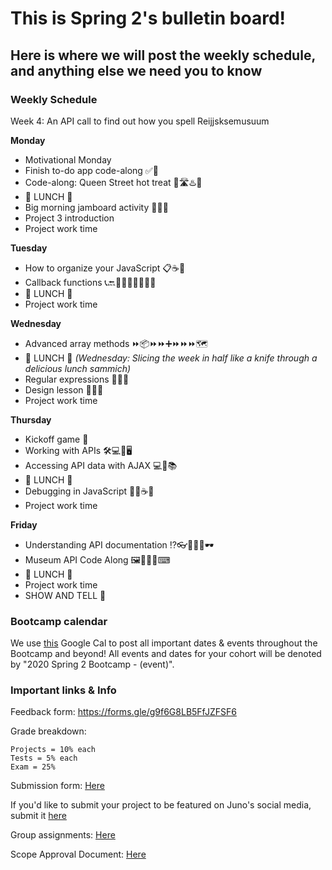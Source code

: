# This is Spring 2's bulletin board!

## Here is where we will post the weekly schedule, and anything else we need you to know


<!-- ### Daily Schedule

_ALL TIMES ARE ESTIMATES FOR YOUR CONVIENICE AND AWARENESS AND ARE SUBJECT TO CHANGE_

We would like you to have a detailed a schedule to refer to now that we are online. However, we need to be super flexible with timing to allow for lessons to be extra juicy when YOU want them to be. **Never worry** if the real life timing isn't matching this estimate. We will adjust as needed and make sure the content gets covered and that you get the time you need for projects.  -->


### Weekly Schedule

Week 4: An API call to find out how you spell Reijjsksemusuum

**Monday**

* Motivational Monday
* Finish to-do app code-along ✅🏁
* Code-along: Queen Street hot treat 👑🛣♨🥐
* 🍴 LUNCH 🍴
* Big morning jamboard activity 🌅🌅🌅
* Project 3 introduction
* Project work time


**Tuesday**

* How to organize your JavaScript 📋☕📃
* Callback functions 📞🔙🕺🏽💃🏽👯‍♂️🥂
* 🍴 LUNCH 🍴
* Project work time


**Wednesday**

* Advanced array methods ⏩📦⏩⏩➕⏩⏩⏩🗺
* 🍴 LUNCH 🍴 _(Wednesday: Slicing the week in half like a knife through a delicious lunch sammich)_
* Regular expressions 🙂😐😟
* Design lesson 💅🏽✨
* Project work time


**Thursday**

* Kickoff game 🏈
* Working with APIs 🛠💻🔄🖥
* Accessing API data with AJAX 💻📡📚
* 🍴 LUNCH 🍴
* Debugging in JavaScript 🐜🔨☕📃
* Project work time


**Friday**

* Understanding API documentation ⁉👓🔎📄📜🕶
* Museum API Code Along 🖼👩🏽‍🏫⌨
* 🍴 LUNCH 🍴
* Project work time
* SHOW AND TELL 🎉


### Bootcamp calendar

We use [this](https://calendar.google.com/calendar/embed?src=hackeryou.com_ckj6930nr6kraakaisos09cccs%40group.calendar.google.com&ctz=America%2FToronto) Google Cal to post all important dates & events throughout the Bootcamp and beyond! All events and dates for your cohort will be denoted by "2020 Spring 2 Bootcamp - (event)".

### Important links & Info

Feedback form: https://forms.gle/g9f6G8LB5FfJZFSF6

Grade breakdown:

```
Projects = 10% each
Tests = 5% each
Exam = 25%
```

Submission form: [Here](https://docs.google.com/forms/d/11X0cb0hwvmqjY66aNJbSGI2XMbLtd4K1zNW-R_s6kQ0/)

If you'd like to submit your project to be featured on Juno's social media, submit it [here](https://docs.google.com/forms/d/e/1FAIpQLSdu5QfWrOBE14L00vhc1e4IfbwXV4X7CzNdjwJxoP4uOSDA3w/viewform)

Group assignments: [Here](https://docs.google.com/spreadsheets/d/1nNtc4s0M6aWJv1K_sNPYzFOXappNFq9LZYzwl4B9JQg/)

Scope Approval Document: [Here](https://docs.google.com/forms/d/1PETHgqnOLXSwjmI41fFQizKcIyB5Q4wnidCTM1ZXwbE/)
